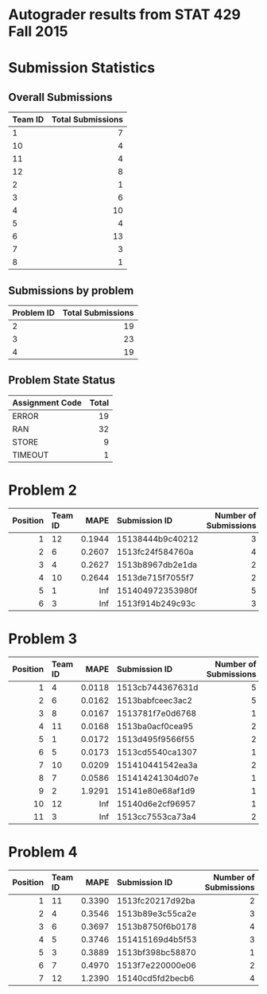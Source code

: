 Autograder results from STAT 429 Fall 2015
==========================================

Submission Statistics
=====================

Overall Submissions
-------------------

| Team ID |  Total Submissions|
|:--------|------------------:|
| 1       |                  7|
| 10      |                  4|
| 11      |                  4|
| 12      |                  8|
| 2       |                  1|
| 3       |                  6|
| 4       |                 10|
| 5       |                  4|
| 6       |                 13|
| 7       |                  3|
| 8       |                  1|

Submissions by problem
----------------------

| Problem ID |  Total Submissions|
|:-----------|------------------:|
| 2          |                 19|
| 3          |                 23|
| 4          |                 19|

Problem State Status
--------------------

| Assignment Code |  Total|
|:----------------|------:|
| ERROR           |     19|
| RAN             |     32|
| STORE           |      9|
| TIMEOUT         |      1|

Problem 2
=========

|  Position| Team ID |    MAPE| Submission ID    |  Number of Submissions|
|---------:|:--------|-------:|:-----------------|----------------------:|
|         1| 12      |  0.1944| 15138444b9c40212 |                      3|
|         2| 6       |  0.2607| 1513fc24f584760a |                      4|
|         3| 4       |  0.2627| 1513b8967db2e1da |                      2|
|         4| 10      |  0.2644| 1513de715f7055f7 |                      2|
|         5| 1       |     Inf| 151404972353980f |                      5|
|         6| 3       |     Inf| 1513f914b249c93c |                      3|

Problem 3
=========

|  Position| Team ID |    MAPE| Submission ID    |  Number of Submissions|
|---------:|:--------|-------:|:-----------------|----------------------:|
|         1| 4       |  0.0118| 1513cb744367631d |                      5|
|         2| 6       |  0.0162| 1513babfceec3ac2 |                      5|
|         3| 8       |  0.0167| 1513781f7e0d6768 |                      1|
|         4| 11      |  0.0168| 1513ba0acf0cea95 |                      2|
|         5| 1       |  0.0172| 1513d495f9566f55 |                      2|
|         6| 5       |  0.0173| 1513cd5540ca1307 |                      1|
|         7| 10      |  0.0209| 151410441542ea3a |                      2|
|         8| 7       |  0.0586| 151414241304d07e |                      1|
|         9| 2       |  1.9291| 15141e80e68af1d9 |                      1|
|        10| 12      |     Inf| 15140d6e2cf96957 |                      1|
|        11| 3       |     Inf| 1513cc7553ca73a4 |                      2|

Problem 4
=========

|  Position| Team ID |    MAPE| Submission ID    |  Number of Submissions|
|---------:|:--------|-------:|:-----------------|----------------------:|
|         1| 11      |  0.3390| 1513fc20217d92ba |                      2|
|         2| 4       |  0.3546| 1513b89e3c55ca2e |                      3|
|         3| 6       |  0.3697| 1513b8750f6b0178 |                      4|
|         4| 5       |  0.3746| 151415169d4b5f53 |                      3|
|         5| 3       |  0.3889| 1513bf398bc58870 |                      1|
|         6| 7       |  0.4970| 1513f7e220000e06 |                      2|
|         7| 12      |  1.2390| 15140cd5fd2becb6 |                      4|

